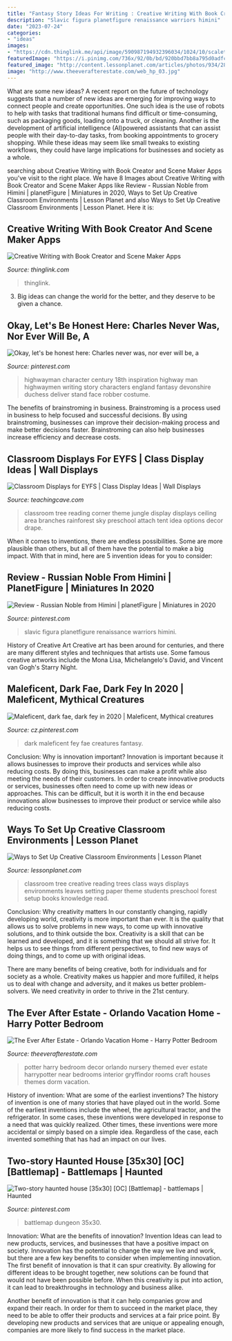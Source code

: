 ```yaml
---
title: "Fantasy Story Ideas For Writing : Creative Writing With Book Creator And Scene Maker Apps"
description: "Slavic figura planetfigure renaissance warriors himini"
date: "2023-07-24"
categories:
- "ideas"
images:
- "https://cdn.thinglink.me/api/image/590987194932396034/1024/10/scaletowidth/0/0/1/1/false/true?wait=true"
featuredImage: "https://i.pinimg.com/736x/92/0b/bd/920bbd7bb8a795d0adfcdd01d8e22d3c.jpg"
featured_image: "http://content.lessonplanet.com/articles/photos/934/2881593544_97b9e23b44_medium_large.jpg?1316439510"
image: "http://www.theeverafterestate.com/web_hp_03.jpg"
---
```



What are some new ideas?
A recent report on the future of technology suggests that a number of new ideas are emerging for improving ways to connect people and create opportunities. One such idea is the use of robots to help with tasks that traditional humans find difficult or time-consuming, such as packaging goods, loading onto a truck, or cleaning. Another is the development of artificial intelligence (AI)powered assistants that can assist people with their day-to-day tasks, from booking appointments to grocery shopping. While these ideas may seem like small tweaks to existing workflows, they could have large implications for businesses and society as a whole.

	

		
searching about Creative Writing with Book Creator and Scene Maker Apps you've visit to the right place. We have 8 Images about Creative Writing with Book Creator and Scene Maker Apps like Review - Russian Noble from Himini | planetFigure | Miniatures in 2020, Ways to Set Up Creative Classroom Environments | Lesson Planet and also Ways to Set Up Creative Classroom Environments | Lesson Planet. Here it is:
		
    
## Creative Writing With Book Creator And Scene Maker Apps

<img loading=lazy src="https://cdn.thinglink.me/api/image/590987194932396034/1024/10/scaletowidth/0/0/1/1/false/true?wait=true" onerror="this.onerror=null;this.src='https://tse1.mm.bing.net/th?id=OIP.DTaJWvrcE-WVUg1T_7nayQHaLH&amp;pid=15.1';" alt="Creative Writing with Book Creator and Scene Maker Apps">

_Source: thinglink.com_

>thinglink. 

	

3. Big ideas can change the world for the better, and they deserve to be given a chance.

    
## Okay, Let&#039;s Be Honest Here: Charles Never Was, Nor Ever Will Be, A

<img loading=lazy src="https://i.pinimg.com/736x/f8/43/af/f843afad6f6cb1887e6121383fcfff1c--story-inspiration-writing-inspiration.jpg" onerror="this.onerror=null;this.src='https://tse2.mm.bing.net/th?id=OIP.cXIZonI31gO2AYjZs1mgAgAAAA&amp;pid=15.1';" alt="Okay, let&#039;s be honest here: Charles never was, nor ever will be, a">

_Source: pinterest.com_

>highwayman character century 18th inspiration highway man highwaymen writing story characters england fantasy devonshire duchess deliver stand face robber costume. 

	

The benefits of brainstroming in business.
Brainstroming is a process used in business to help focused and successful decisions. By using brainstroming, businesses can improve their decision-making process and make better decisions faster. Brainstroming can also help businesses increase efficiency and decrease costs.

    
## Classroom Displays For EYFS | Class Display Ideas | Wall Displays

<img loading=lazy src="http://www.teachingcave.com/wp-content/uploads/2013/10/tree-display.jpg" onerror="this.onerror=null;this.src='https://tse2.mm.bing.net/th?id=OIP.gomkWS2KPPK0MY3asCDkkgHaNJ&amp;pid=15.1';" alt="Classroom Displays for EYFS | Class Display Ideas | Wall Displays">

_Source: teachingcave.com_

>classroom tree reading corner theme jungle display displays ceiling area branches rainforest sky preschool attach tent idea options decor drape. 

	

When it comes to inventions, there are endless possibilities. Some are more plausible than others, but all of them have the potential to make a big impact. With that in mind, here are 5 invention ideas for you to consider: 

    
## Review - Russian Noble From Himini | PlanetFigure | Miniatures In 2020

<img loading=lazy src="https://i.pinimg.com/736x/f5/cd/1d/f5cd1d05231d925670b5af313d34b236.jpg" onerror="this.onerror=null;this.src='https://tse1.mm.bing.net/th?id=OIP.QWQVkMUUEQ8wgVHXvdXVqAHaLG&amp;pid=15.1';" alt="Review - Russian Noble from Himini | planetFigure | Miniatures in 2020">

_Source: pinterest.com_

>slavic figura planetfigure renaissance warriors himini. 

	

History of Creative Art
Creative art has been around for centuries, and there are many different styles and techniques that artists use. Some famous creative artworks include the Mona Lisa, Michelangelo's David, and Vincent van Gogh's Starry Night.

    
## Maleficent, Dark Fae, Dark Fey In 2020 | Maleficent, Mythical Creatures

<img loading=lazy src="https://i.pinimg.com/736x/92/0b/bd/920bbd7bb8a795d0adfcdd01d8e22d3c.jpg" onerror="this.onerror=null;this.src='https://tse4.mm.bing.net/th?id=OIP.JT-XLFKZwn1qqYZeNifyQAHaKF&amp;pid=15.1';" alt="Maleficent, dark fae, dark fey in 2020 | Maleficent, Mythical creatures">

_Source: cz.pinterest.com_

>dark maleficent fey fae creatures fantasy. 

	

Conclusion: Why is innovation important?
Innovation is important because it allows businesses to improve their products and services while also reducing costs. By doing this, businesses can make a profit while also meeting the needs of their customers. In order to create innovative products or services, businesses often need to come up with new ideas or approaches. This can be difficult, but it is worth it in the end because innovations allow businesses to improve their product or service while also reducing costs.

    
## Ways To Set Up Creative Classroom Environments | Lesson Planet

<img loading=lazy src="http://content.lessonplanet.com/articles/photos/934/2881593544_97b9e23b44_medium_large.jpg?1316439510" onerror="this.onerror=null;this.src='https://tse4.mm.bing.net/th?id=OIP.Np_MPwm5d7V3OqhJAI6jnwAAAA&amp;pid=15.1';" alt="Ways to Set Up Creative Classroom Environments | Lesson Planet">

_Source: lessonplanet.com_

>classroom tree creative reading trees class ways displays environments leaves setting paper theme students preschool forest setup books knowledge read. 

	

Conclusion: Why creativity matters
In our constantly changing, rapidly developing world, creativity is more important than ever. It is the quality that allows us to solve problems in new ways, to come up with innovative solutions, and to think outside the box.
Creativity is a skill that can be learned and developed, and it is something that we should all strive for. It helps us to see things from different perspectives, to find new ways of doing things, and to come up with original ideas.

There are many benefits of being creative, both for individuals and for society as a whole. Creativity makes us happier and more fulfilled, it helps us to deal with change and adversity, and it makes us better problem-solvers. We need creativity in order to thrive in the 21st century.

    
## The Ever After Estate - Orlando Vacation Home - Harry Potter Bedroom

<img loading=lazy src="http://www.theeverafterestate.com/web_hp_03.jpg" onerror="this.onerror=null;this.src='https://tse2.mm.bing.net/th?id=OIP.mr659N_sm1wbUBu19YJHbgHaE8&amp;pid=15.1';" alt="The Ever After Estate - Orlando Vacation Home - Harry Potter Bedroom">

_Source: theeverafterestate.com_

>potter harry bedroom decor orlando nursery themed ever estate harrypotter near bedrooms interior gryffindor rooms craft houses themes dorm vacation. 

	

History of invention: What are some of the earliest inventions?
The history of invention is one of many stories that have played out in the world. Some of the earliest inventions include the wheel, the agricultural tractor, and the refrigerator. In some cases, these inventions were developed in response to a need that was quickly realized. Other times, these inventions were more accidental or simply based on a simple idea. Regardless of the case, each invented something that has had an impact on our lives.

    
## Two-story Haunted House [35x30] [OC] [Battlemap] - Battlemaps | Haunted

<img loading=lazy src="https://i.pinimg.com/736x/38/c4/49/38c449acd3658300af296b5a3753c7cc.jpg" onerror="this.onerror=null;this.src='https://tse4.mm.bing.net/th?id=OIP.2MK3rIzT1NcWDiVXhiSr3gHaGW&amp;pid=15.1';" alt="Two-story haunted house [35x30] [OC] [Battlemap] - battlemaps | Haunted">

_Source: pinterest.com_

>battlemap dungeon 35x30. 

	

Innovation: What are the benefits of innovation?
Invention Ideas can lead to new products, services, and businesses that have a positive impact on society. Innovation has the potential to change the way we live and work, but there are a few key benefits to consider when implementing innovation. 
The first benefit of innovation is that it can spur creativity. By allowing for different ideas to be brought together, new solutions can be found that would not have been possible before. When this creativity is put into action, it can lead to breakthroughs in technology and business alike. 

Another benefit of innovation is that it can help companies grow and expand their reach. In order for them to succeed in the market place, they need to be able to offer their products and services at a fair price point. By developing new products and services that are unique or appealing enough, companies are more likely to find success in the market place.

